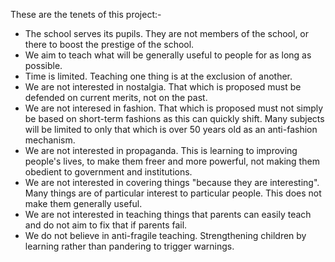These are the tenets of this project:-

- The school serves its pupils. They are not members of the school, or there to boost the prestige of the school.
- We aim to teach what will be generally useful to people for as long as possible. 
- Time is limited. Teaching one thing is at the exclusion of another.
- We are not interested in nostalgia. That which is proposed must be defended on current merits, not on the past.
- We are not interesed in fashion. That which is proposed must not simply be based on short-term fashions as this can quickly shift. Many subjects will be limited to only that which is over 50 years old as an anti-fashion mechanism.
- We are not interested in propaganda. This is learning to improving people's lives, to make them freer and more powerful, not making them obedient to government and institutions.
- We are not interested in covering things "because they are interesting". Many things are of particular interest to particular people. This does not make them generally useful.
- We are not interested in teaching things that parents can easily teach and do not aim to fix that if parents fail.
- We do not believe in anti-fragile teaching. Strengthening children by learning rather than pandering to trigger warnings.
